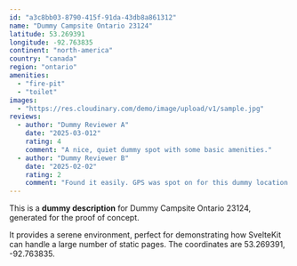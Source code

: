 ```yaml
---
id: "a3c8bb03-8790-415f-91da-43db8a861312"
name: "Dummy Campsite Ontario 23124"
latitude: 53.269391
longitude: -92.763835
continent: "north-america"
country: "canada"
region: "ontario"
amenities:
  - "fire-pit"
  - "toilet"
images:
  - "https://res.cloudinary.com/demo/image/upload/v1/sample.jpg"
reviews:
  - author: "Dummy Reviewer A"
    date: "2025-03-012"
    rating: 4
    comment: "A nice, quiet dummy spot with some basic amenities."
  - author: "Dummy Reviewer B"
    date: "2025-02-02"
    rating: 2
    comment: "Found it easily. GPS was spot on for this dummy location."
---
```


This is a **dummy description** for Dummy Campsite Ontario 23124, generated for the proof of concept.

It provides a serene environment, perfect for demonstrating how SvelteKit can handle a large number of static pages. The coordinates are 53.269391, -92.763835.
